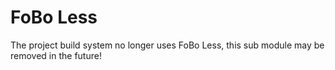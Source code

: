 FoBo Less
=========

The project build system no longer uses FoBo Less, this sub module may be removed in the future!
